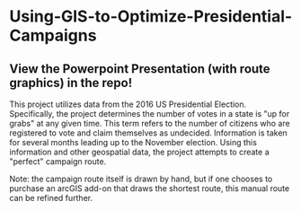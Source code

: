 # Using-GIS-to-Optimize-Presidential-Campaigns

## View the Powerpoint Presentation (with route graphics) in the repo! 

This project utilizes data from the 2016 US Presidential Election. Specifically, the project determines the number of votes in a state is "up for grabs" at any given time. This term refers to the number of citizens who are registered to vote and claim themselves as undecided. Information is taken for several months leading up to the November election. Using this information and other geospatial data, the project attempts to create a "perfect" campaign route. 

Note: the campaign route itself is drawn by hand, but if one chooses to purchase an arcGIS add-on that draws the shortest route, this manual route can be refined further. 
